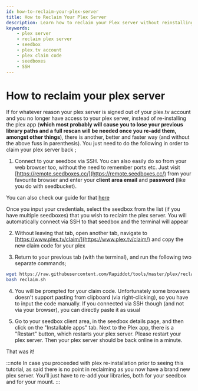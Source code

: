 ```yaml
---
id: how-to-reclaim-your-plex-server
title: How to Reclaim Your Plex Server
description: Learn how to reclaim your Plex server without reinstalling the Plex app and losing your library paths. Follow these simple steps to regain access to your Plex server on your seedbox.
keywords:
    - plex server
    - reclaim plex server
    - seedbox
    - plex.tv account
    - plex claim code
    - seedboxes
    - SSH
---
```


# How to reclaim your plex server

If for whatever reason your plex server is signed out of your plex.tv account and you no longer have access to your plex server, instead of re-installing the plex app (**which most probably will cause you to lose your previous library paths and a full rescan will be needed once you re-add them, amongst other things**), there is another, better and faster way (and without the above fuss in parenthesis). You just need to do the following in order to claim your plex server back ;

1) Connect to your seedbox via SSH.
You can also easily do so from your web browser too, without the need to remember ports etc. Just visit [https://remote.seedboxes.cc/](https://remote.seedboxes.cc/) from your favourite browser and enter your **client area email** and **password** (like you do with seedbucket).

You can also check our guide for that [here](https://community.seedboxes.cc/articles/how-to-connect-remotely-to-your-seedbox-via-the-web-browser)

Once you input your credentials, select the seedbox from the list (if you have multiple seedboxes) that you wish to reclaim the plex server. You will automatically connect via SSH to that seedbox and the terminal will appear

2) Without leaving that tab, open another tab, navigate to [https://www.plex.tv/claim/](https://www.plex.tv/claim/) and copy the new claim code for your plex

3) Return to your previous tab (with the terminal), and run the following two separate commands;

```bash
wget https://raw.githubusercontent.com/Rapiddot/tools/master/plex/reclaim.sh
bash reclaim.sh
```
 
4) You will be prompted for your claim code. Unfortunately some browsers doesn't support pasting from clipboard (via right-clicking), so you have to input the code manually. If you connected via SSH though (and not via your browser), you can directly paste it as usual

5) Go to your seedbox client area, in the seedbox details page, and then click on the "Installable apps" tab. Next to the Plex app, there is a "Restart" button, which restarts your plex server. Please restart your plex server. Then your plex server should be back online in a minute.

That was it!


:::note
In case you proceeded with plex re-installation prior to seeing this tutorial, as said there is no point in reclaiming as you now have a brand new plex server. You'll just have to re-add your libraries, both for your seedbox and for your mount. 
:::